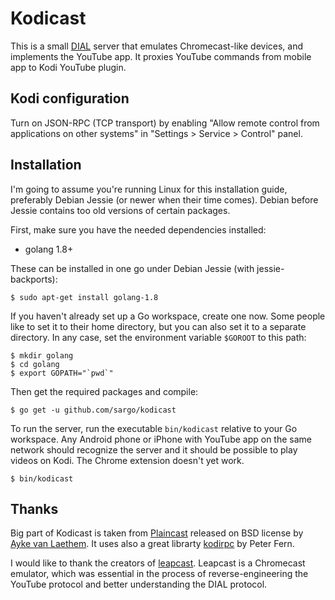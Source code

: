 # Kodicast

This is a small [DIAL](http://www.dial-multiscreen.org) server that emulates
Chromecast-like devices, and implements the YouTube app. It proxies YouTube
commands from mobile app to Kodi YouTube plugin.

## Kodi configuration

Turn on JSON-RPC (TCP transport) by enabling "Allow remote control from applications
on other systems" in "Settings > Service > Control" panel.
 
## Installation

I'm going to assume you're running Linux for this installation guide, preferably
Debian Jessie (or newer when their time comes). Debian before Jessie contains
too old versions of certain packages.

First, make sure you have the needed dependencies installed:

 *  golang 1.8+

These can be installed in one go under Debian Jessie (with jessie-backports):

    $ sudo apt-get install golang-1.8

If you haven't already set up a Go workspace, create one now. Some people like
to set it to their home directory, but you can also set it to a separate
directory. In any case, set the environment variable `$GOROOT` to this path:

    $ mkdir golang
    $ cd golang
    $ export GOPATH="`pwd`"

Then get the required packages and compile:

    $ go get -u github.com/sargo/kodicast

To run the server, run the executable `bin/kodicast` relative to your Go
workspace. Any Android phone or iPhone with YouTube app on the same network
should recognize the server and it should be possible to play videos on Kodi.
The Chrome extension doesn't yet work.

    $ bin/kodicast

## Thanks

Big part of Kodicast is taken from
[Plaincast](https://github.com/aykevl/plaincast) released on BSD license by
[Ayke van Laethem](https://aykevl.nl/about).
It uses also a great librarty [kodirpc](https://github.com/pdf/kodirpc) by
Peter Fern.

I would like to thank the creators of
[leapcast](https://github.com/dz0ny/leapcast). Leapcast is a Chromecast
emulator, which was essential in the process of reverse-engineering the YouTube
protocol and better understanding the DIAL protocol.
